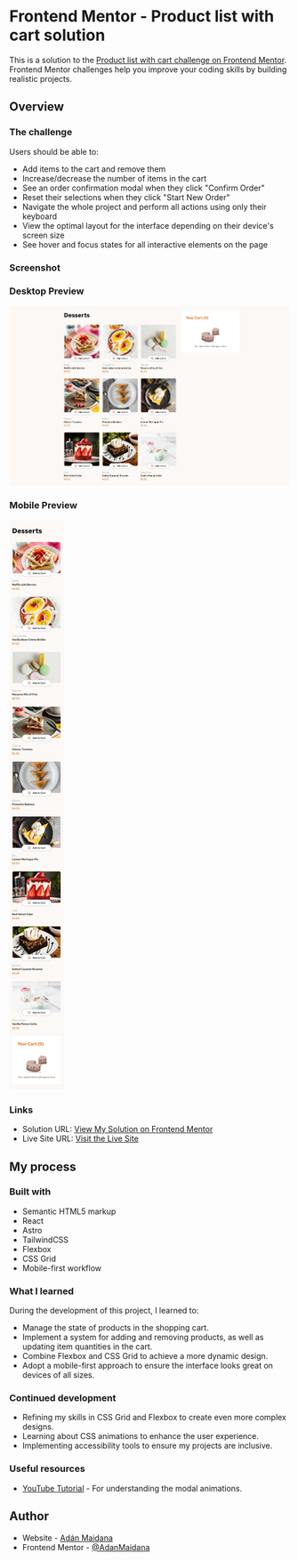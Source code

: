 # Frontend Mentor - Product list with cart solution

This is a solution to the [Product list with cart challenge on Frontend Mentor](https://www.frontendmentor.io/challenges/product-list-with-cart-5MmqLVAp_d). Frontend Mentor challenges help you improve your coding skills by building realistic projects. 

## Overview

### The challenge

Users should be able to:

- Add items to the cart and remove them
- Increase/decrease the number of items in the cart
- See an order confirmation modal when they click "Confirm Order"
- Reset their selections when they click "Start New Order"
- Navigate the whole project and perform all actions using only their keyboard
- View the optimal layout for the interface depending on their device's screen size
- See hover and focus states for all interactive elements on the page

### Screenshot

### Desktop Preview
![](./public/desktop-preview.jpg)

### Mobile Preview
![](./public/mobile-preview.jpg)

### Links

- Solution URL: [View My Solution on Frontend Mentor](https://www.frontendmentor.io/solutions/product-list-with-cart-ycYsoy8g7y)
- Live Site URL: [Visit the Live Site](https://adanmaidana.github.io/Product-list-with-cart/)

## My process

### Built with

- Semantic HTML5 markup
- React
- Astro
- TailwindCSS
- Flexbox
- CSS Grid
- Mobile-first workflow

### What I learned

During the development of this project, I learned to:

* Manage the state of products in the shopping cart.
* Implement a system for adding and removing products, as well as updating item quantities in the cart.
* Combine Flexbox and CSS Grid to achieve a more dynamic design.
* Adopt a mobile-first approach to ensure the interface looks great on devices of all sizes.

### Continued development

* Refining my skills in CSS Grid and Flexbox to create even more complex designs.
* Learning about CSS animations to enhance the user experience.
* Implementing accessibility tools to ensure my projects are inclusive.

### Useful resources

- [YouTube Tutorial](https://youtu.be/vmDEHAzj2XE?si=j5k7ubtAdqZjmJT5) - For understanding the modal animations.

## Author

- Website - [Adán Maidana](https://adanmaidana.github.io/Portfolio/)
- Frontend Mentor - [@AdanMaidana](https://www.frontendmentor.io/profile/AdanMaidana)

